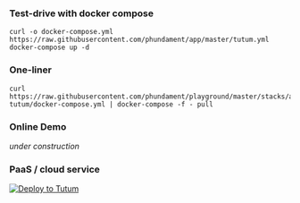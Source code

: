 ### Test-drive with docker compose

    curl -o docker-compose.yml https://raw.githubusercontent.com/phundament/app/master/tutum.yml    
    docker-compose up -d

### One-liner

    curl https://raw.githubusercontent.com/phundament/playground/master/stacks/app-tutum/docker-compose.yml | docker-compose -f - pull

### Online Demo

*under construction*

### PaaS / cloud service

[![Deploy to Tutum](https://s.tutum.co/deploy-to-tutum.svg)](https://dashboard.tutum.co/stack/deploy/)
